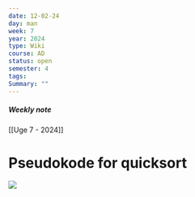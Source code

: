 ```yaml
---
date: 12-02-24
day: man
week: 7
year: 2024
type: Wiki
course: AD
status: open
semester: 4
tags:
Summary: ""
---
```

##### Weekly note
[[Uge 7 - 2024]]

# Pseudokode for quicksort
![](https://i.imgur.com/2UWxuVC.png)
